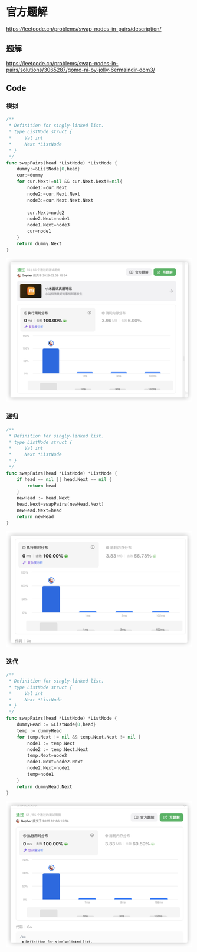 # 官方题解

https://leetcode.cn/problems/swap-nodes-in-pairs/description/

## 题解

https://leetcode.cn/problems/swap-nodes-in-pairs/solutions/3065287/gomo-ni-by-jolly-6ermaindir-dom3/

## Code

### 模拟

```go
/**
 * Definition for singly-linked list.
 * type ListNode struct {
 *     Val int
 *     Next *ListNode
 * }
 */
func swapPairs(head *ListNode) *ListNode {
    dummy:=&ListNode{0,head}
    cur:=dummy
    for cur.Next!=nil && cur.Next.Next!=nil{
        node1:=cur.Next
        node2:=cur.Next.Next
        node3:=cur.Next.Next.Next

        cur.Next=node2
        node2.Next=node1
        node1.Next=node3
        cur=node1
    }
    return dummy.Next
}
```

![image-20250206152938726](../../../pic/image-20250206152938726.png)

### 递归

```go
/**
 * Definition for singly-linked list.
 * type ListNode struct {
 *     Val int
 *     Next *ListNode
 * }
 */
func swapPairs(head *ListNode) *ListNode {
    if head == nil || head.Next == nil {
        return head
    }
    newHead := head.Next
    head.Next=swapPairs(newHead.Next)
    newHead.Next=head
    return newHead
}
```

![image-20250206153159988](../../../pic/image-20250206153159988.png)



### 迭代

```go
/**
 * Definition for singly-linked list.
 * type ListNode struct {
 *     Val int
 *     Next *ListNode
 * }
 */
func swapPairs(head *ListNode) *ListNode {
    dummyHead := &ListNode{0,head}
    temp := dummyHead
    for temp.Next != nil && temp.Next.Next != nil {
        node1 := temp.Next
        node2 := temp.Next.Next
        temp.Next=node2
        node1.Next=node2.Next
        node2.Next=node1
        temp=node1
    }
    return dummyHead.Next
}
```

![image-20250206153420719](../../../pic/image-20250206153420719.png)